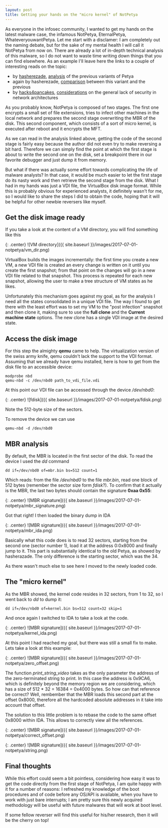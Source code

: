 ```yaml
---
layout: post
title: Getting your hands on the "micro kernel" of NotPetya
---
```


As everyone in the infosec community, I wanted to get my hands on the latest malware case, the infamous NotPetya, EternalPetya, WhateveryouwantPetya.
Let me start with a disclamer: I am completely out the naming debate, but for the sake of my mental health I will call it NotPetya from now on.
There are already a lot of in-depth technical analysis of this malware, so I do not want to waste time writing down things that you can find elsewhere.
As an example I'll leave here the links to a couple of interesting reads on the topic:

* by [hasherezade](https://twitter.com/hasherezade), [analysis](https://blog.malwarebytes.com/threat-analysis/2016/04/petya-ransomware) of the previous variants of Petya
* again by hasherezade, [comparison](https://blog.malwarebytes.com/threat-analysis/2017/06/eternalpetya-yet-another-stolen-piece-package/) between this variant and the previous
* by [hacks4pancakes](https://twitter.com/hacks4pancakes), [considerations](https://tisiphone.net/2017/06/28/why-notpetya-kept-me-awake-you-should-worry-too) on the general lack of security in network architectures

As you probably know, NotPetya is composed of two stages. The first one encrypts a small set of file extensions, tries to infect other machines in the local network and prepares the second stage overwriting the MBR of the disk. This second component, which consists of a sort of micro kernel, is executed after reboot and it encrypts the MFT. 

As we can read in the analysis linked above, getting the code of the second stage is fairly easy because the author did not even try to make reversing a bit hard. Therefore we can simply find the point at which the first stage is about to write the second one on the disk, set a breakpoint there in our favorite debugger and just dump it from memory. 

But what if there was actually some effort towards complicating the life of malware analysts? In that case, it would be much easier to let the first stage do its nasty work and then retrieve the second stage from the disk. What I had in my hands was just a VDI file, the VirtualBox disk image format. While this is probably obvious for experienced analysts, it definitely wasn't for me, so I would like to share the steps I did to obtain the code, hoping that it will be helpful for other newbie reversers like myself.

## Get the disk image ready
If you take a look at the content of a VM directory, you will find something like this 

{: .center}
![VM directory]({{ site.baseurl }}/images/2017-07-01-notpetya/vm_dir.png)

VirtualBox builds the images incrementally: the first time you create a new VM, a new VDI file is created an every change is written on it until you create the first snapshot; from that point on the changes will go in a new VDI file related to that snapshot. This process is repeated for each new snapshot, allowing the user to make a tree structure of VM states as he likes.

Unfortunately this mechanism goes against my goal, as for the analysis I need all the states consolidated in a unique VDI file. The way I found to get there with the least effort was to set my VM to the "post infection" snapshot and then clone it, making sure to use the **full clone** and the **Current machine state** options. The new clone has a single VDI image at the desired state.

## Access the disk image
For this step the almighty **qemu** came to help. The virtualization version of the swiss army knife, qemu couldn't lack the support to the VDI format. Assuming that we already have qemu installed, here is how to get from the disk file to an accessible device:

```
modprobe nbd
qemu-nbd -c /dev/nbd0 path_to_vdi_file.vdi
```

At this point our VDI file can be accessed through the device _/dev/nbd0_:

{: .center}
![fdisk]({{ site.baseurl }}/images/2017-07-01-notpetya/fdisk.png)

Note the 512-byte size of the sectors.

To remove the device we can use

```
qemu-nbd -d /dev/nbd0
```

## MBR analysis
By default, the MBR is located in the first sector of the disk. To read the device I used the _dd_ command

```
dd if=/dev/nbd0 of=mbr.bin bs=512 count=1
```

Which reads: from the file _/dev/nbd0_ to the file _mbr.bin_, read one block of 512 bytes (remember the sector size form _fdisk_?).
To confirm that it actually is the MBR, the last two bytes should contain the signature **0xaa 0x55**:

{: .center}
![MBR signature]({{ site.baseurl }}/images/2017-07-01-notpetya/mbr_signature.png)

Got that right! I then loaded the binary dump in IDA 

{: .center}
![MBR signature]({{ site.baseurl }}/images/2017-07-01-notpetya/mbr_ida.png)

Basically what this code does is to read 32 sectors, starting from the second one (sector number 1), load it at the address 0:0x8000 and finally jump to it.
This part is substantially identical to the old Petya, as showed by hasherazade. The only difference is the starting sector, which was the 34.

As there wasn't much else to see here I moved to the newly loaded code.

## The "micro kernel"
As the MBR showed, the kernel code resides in 32 sectors, from 1 to 32, so I went back to _dd_ to dump it:

```
dd if=/dev/nbd0 of=kernel.bin bs=512 count=32 skip=1
```
And once again I switched to IDA to take a look at the code.

{: .center}
![MBR signature]({{ site.baseurl }}/images/2017-07-01-notpetya/kernel_ida.png)

At this point I had reached my goal, but there was still a small fix to make. Lets take a look at this example:

{: .center}
![MBR signature]({{ site.baseurl }}/images/2017-07-01-notpetya/zero_offset.png)

The function _print_string_video_ takes as the only parameter the address of the zero-terminated string to print. In this case the address is 0x9CA6, which is definitely beyond the memory region we are considering, which has a size of 512 * 32 = 16384 = 0x4000 bytes. So how can that reference be correct? Well, rembember that the MBR loads this second part at the offset 0x8000, therefore all the hardcoded absolute addresses in it take into account that offset.

The solution to this little problem is to rebase the code to the same offset 0x8000 within IDA. This allows to correctly view all the references.

{: .center}
![MBR signature]({{ site.baseurl }}/images/2017-07-01-notpetya/correct_offset.png)

{: .center}
![MBR signature]({{ site.baseurl }}/images/2017-07-01-notpetya/string.png)

## Final thoughts
While this effort could seem a bit pointless, considering how easy it was to get the code directly from the first stage of NotPetya, I am quite happy with it for a number of reasons: I refreshed my knowledge of the boot procedures and of code before any OS/API is available, when you have to work with just bare interrupts; I am pretty sure this newly acquired methodology will be useful with future malwares that will work at boot level.

If some fellow reverser will find this useful for his/her research, then it will be the cherry on top!

